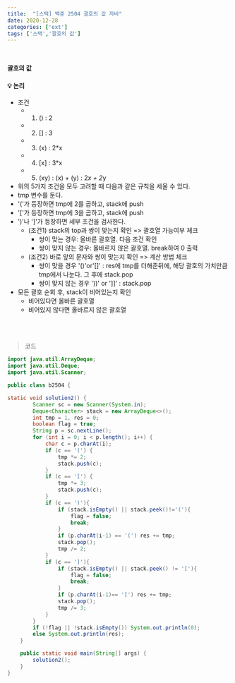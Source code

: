 ```yaml
---
title:  "[스택] 백준 2504 괄호의 값 자바"
date: 2020-12-28
categories: ['ext']
tags: ['스택','괄호의 값']
---
```

<br>

**괄호의 값**<br>

#### :bulb: **논리**<br>
- 조건
   - 1. () : 2
   - 2. [] : 3
   - 3. (x) : 2*x
   - 4. [x] : 3*x
   - 5. (xy) : (x) + (y) : 2*x + 2*y
- 위의 5가지 조건을 모두 고려할 때 다음과 같은 규칙을 세울 수 있다.<br>
- tmp 변수를 둔다.
- '('가 등장하면 tmp에 2를 곱하고, stack에 push
- '['가 등장하면 tmp에 3을 곱하고, stack에 push
- ')'나 ']'가 등장하면 세부 조건을 검사한다.
    - (조건1) stack의 top과 쌍이 맞는지 확인 => 괄호열 가능여부 체크
       - 쌍이 맞는 경우: 올바른 괄호열. 다음 조건 확인
       - 쌍이 맞지 않는 경우: 올바르지 않은 괄호열. break하여 0 출력
    - (조건2) 바로 앞의 문자와 쌍이 맞는지 확인 => 계산 방법 체크
       - 쌍이 맞을 경우 '()'or'[]' : res에 tmp를 더해준뒤에, 해당 괄호의 가치만큼 tmp에서 나눈다. 그 후에 stack.pop
       - 쌍이 맞지 않는 경우 '))' or ']]' : stack.pop
 - 모든 괄호 순회 후, stack이 비어있는지 확인
    - 비어있다면 올바른 괄호열
    - 비어있지 않다면 올바르지 않은 괄호열
<br>
<br>

> 코드

```java
import java.util.ArrayDeque;
import java.util.Deque;
import java.util.Scanner;

public class b2504 {

static void solution2() {
        Scanner sc = new Scanner(System.in);
        Deque<Character> stack = new ArrayDeque<>();
        int tmp = 1, res = 0;
        boolean flag = true;
        String p = sc.nextLine();
        for (int i = 0; i < p.length(); i++) {
            char c = p.charAt(i);
            if (c == '(') {
                tmp *= 2;
                stack.push(c);
            }
            if (c == '[') {
                tmp *= 3;
                stack.push(c);
            }
            if (c == ')'){
                if (stack.isEmpty() || stack.peek()!='('){
                    flag = false;
                    break;
                }
                if (p.charAt(i-1) == '(') res += tmp;
                stack.pop();
                tmp /= 2;
            }
            if (c == ']'){
                if (stack.isEmpty() || stack.peek() != '['){
                    flag = false;
                    break;
                }
                if (p.charAt(i-1)== '[') res += tmp;
                stack.pop();
                tmp /= 3;
            }
        }
        if (!flag || !stack.isEmpty()) System.out.println(0);
        else System.out.println(res);
    }

    public static void main(String[] args) {
        solution2();
    }
}

```

<br><br>